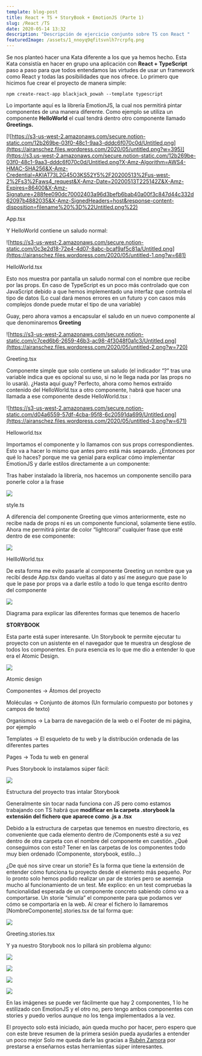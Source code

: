 ```yaml
---
template: blog-post
title: React + TS + StoryBook + EmotionJS (Parte 1)
slug: /React /TS
date: 2020-05-14 13:32
description: "Descripción de ejercicio conjunto sobre TS con React "
featuredImage: /assets/1_nnoyq9qfitsvnlh7rcrpfq.png
---
```

Se nos planteó hacer una Kata diferente a los que ya hemos hecho. Esta Kata consistía en hacer en grupo una aplicación con **React + TypeScript** paso a paso para que todos entendamos las virtudes de usar un framework como React y todas las posibilidades que nos ofrece. Lo primero que hicimos fue crear el proyecto de manera simple:

`npm create-react-app blackjack_powah --template typescript `

Lo importante aquí es la librería EmotionJS, la cual nos permitirá pintar componentes de una manera diferente. Como ejemplo se utiliza un componente **HelloWorld** el cual tendrá dentro otro componente llamado **Greetings.**

[![https://s3-us-west-2.amazonaws.com/secure.notion-static.com/12b269be-03f0-48c1-9aa3-dddc6f070c0d/Untitled.png](https://airanschez.files.wordpress.com/2020/05/untitled.png?w=395)](https://s3.us-west-2.amazonaws.com/secure.notion-static.com/12b269be-03f0-48c1-9aa3-dddc6f070c0d/Untitled.png?X-Amz-Algorithm=AWS4-HMAC-SHA256&X-Amz-Credential=AKIAT73L2G45O3KS52Y5%2F20200513%2Fus-west-2%2Fs3%2Faws4_request&X-Amz-Date=20200513T225142Z&X-Amz-Expires=86400&X-Amz-Signature=288fee090dc70002403a96d3befb6bab40a00f3c847d44c332d62097b4882035&X-Amz-SignedHeaders=host&response-content-disposition=filename%20%3D%22Untitled.png%22)

App.tsx

Y HelloWorld contiene un saludo normal:

![https://s3-us-west-2.amazonaws.com/secure.notion-static.com/0c3e2d18-72e4-4d07-8abc-bcaf9af5c81a/Untitled.png](https://airanschez.files.wordpress.com/2020/05/untitled-1.png?w=681)

HelloWorld.tsx

Esto nos muestra por pantalla un saludo normal con el nombre que recibe por las props. En caso de TypeScript es un poco más controlado que con JavaScript debido a que hemos implementado una interfaz que controla el tipo de datos (Lo cual dará menos errores en un futuro y con casos más complejos donde puede mutar el tipo de una variable)

Guay, pero ahora vamos a encapsular el saludo en un nuevo componente al que denominaremos **Greeting**

![https://s3-us-west-2.amazonaws.com/secure.notion-static.com/c7ced6b6-2659-46b3-ac98-4f3048f0a1c3/Untitled.png](https://airanschez.files.wordpress.com/2020/05/untitled-2.png?w=720)

Greeting.tsx

Componente simple que solo contiene un saludo (el indicador “?” tras una variable indica que es opcional su uso, si no le llega nada por las props no lo usará). ¿Hasta aquí guay? Perfecto, ahora como hemos extraído contenido del HelloWorld.tsx a otro componente, habrá que hacer una llamada a ese componente desde HelloWorld.tsx :

![https://s3-us-west-2.amazonaws.com/secure.notion-static.com/d04a6559-57df-4cba-95f8-6c20591da699/Untitled.png](https://airanschez.files.wordpress.com/2020/05/untitled-3.png?w=671)

Helloworld.tsx

Importamos el componente y lo llamamos con sus props correspondientes. Esto va a hacer lo mismo que antes pero está más separado. ¿Entonces por qué lo haces? porque me va genial para explicar cómo implementar EmotionJS y darle estilos directamente a un componente:

Tras haber instalado la librería, nos hacemos un componente sencillo para ponerle color a la frase

![](https://airanschez.files.wordpress.com/2020/05/untitled-8.png?w=411)

style.ts

A diferencia del componente Greeting que vimos anteriormente, este no recibe nada de props ni es un componente funcional, solamente tiene estilo. Ahora me permitirá pintar de color “lightcoral” cualquier frase que esté dentro de ese componente:

![](https://airanschez.files.wordpress.com/2020/05/untitled-5-1.png?w=758)

HellloWorld.tsx

De esta forma me evito pasarle al componente Greeting un nombre que ya recibí desde App.tsx dando vueltas al dato y así me aseguro que pase lo que le pase por props va a darle estilo a todo lo que tenga escrito dentro del componente

![](https://airanschez.files.wordpress.com/2020/05/untitled_document-1.png?w=1024)

Diagrama para explicar las diferentes formas que tenemos de hacerlo

**STORYBOOK**

Esta parte está super interesante. Un Storybook te permite ejecutar tu proyecto con un asistente en el navegador que te muestra un desglose de todos los componentes. En pura esencia es lo que me dio a entender lo que era el Atomic Design.

![](https://airanschez.files.wordpress.com/2020/05/untitled-6-1.png?w=1024)

Atomic design

Componentes → Átomos del proyecto

Moléculas → Conjunto de átomos (Un formulario compuesto por botones y campos de texto)

Organismos → La barra de navegación de la web o el Footer de mi página, por ejemplo

Templates → El esqueleto de tu web y la distribución ordenada de las diferentes partes

Pages → Toda tu web en general

Pues Storybook lo instalamos súper fácil:

![](https://airanschez.files.wordpress.com/2020/05/untitled-7-1.png?w=295)

Estructura del proyecto tras intalar Storybook

Generalmente sin tocar nada funciona con JS pero como estamos trabajando con TS habrá que **modificar en la carpeta .storybook la extensión del fichero que aparece como .js a .tsx**

Debido a la estructura de carpetas que tenemos en nuestro directorio, es conveniente que cada elemento dentro de /Components esté a su vez dentro de otra carpeta con el nombre del componente en cuestión. ¿Qué conseguimos con esto? Tener en las carpetas de los componentes todo muy bien ordenado (Componente, storybook, estilo…)

¿De qué nos sirve crear un storie? Es la forma que tiene la extensión de entender cómo funciona tu proyecto desde el elemento más pequeño. Por lo pronto solo hemos podido realizar un par de stories pero se asemeja mucho al funcionamiento de un test. Me explico: en un test compruebas la funcionalidad esperada de un componente concreto sabiendo cómo va a comportarse. Un storie “simula” el componente para que podamos ver cómo se comportaría en la web. Al crear el fichero lo llamaremos \[NombreComponente].stories.tsx de tal forma que:

![](https://airanschez.files.wordpress.com/2020/05/anotacin_2020-05-13_233939-1.png?w=702)

Greeting.stories.tsx

Y ya nuestro Storybook nos lo pillará sin problema alguno:

![](https://airanschez.files.wordpress.com/2020/05/anotacic3b3n-2020-05-14-000412.png)

![](https://airanschez.files.wordpress.com/2020/05/image-1.png?w=438)

![](https://airanschez.files.wordpress.com/2020/05/anotacic3b3n-2020-05-14-000412.png)

![](https://airanschez.files.wordpress.com/2020/05/image-1.png?w=438)

[](<>)[](<>)

En las imágenes se puede ver fácilmente que hay 2 componentes, 1 lo he estilizado con EmotionJS y el otro no, pero tengo ambos componentes con stories y puedo verlos aunque no los tenga implementados a la vez.



El proyecto solo está iniciado, aún queda mucho por hacer, pero espero que con este breve resumen de la primera sesión pueda ayudarles a entender un poco mejor  Solo me queda darle las gracias a [Rubén Zamora](https://rubenzagon.me/) por prestarse a enseñarnos estas herramientas súper interesantes.